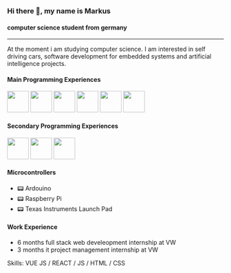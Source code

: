### Hi there 👋, my name is Markus
####  computer science student from germany

---

At the moment i am studying computer science. I am interested in self driving cars, software development for embedded systems and artificial intelligence projects.

#### Main Programming Experiences
<img src="https://cdn.icon-icons.com/icons2/2415/PNG/512/c_original_logo_icon_146611.png" width="50" height="50"/>
<img src="https://cdn-icons-png.flaticon.com/512/226/226777.png" width="50" height="50"/>
<img src="https://upload.wikimedia.org/wikipedia/commons/thumb/0/06/Kotlin_Icon.svg/1200px-Kotlin_Icon.svg.png" width="50" height="50"/>
<img src="https://cdn-icons-png.flaticon.com/512/919/919832.png" width="50" height="50"/>
<img src="https://cdn-icons-png.flaticon.com/512/732/732212.png" width="50" height="50"/>
<img src="https://cdn-icons-png.flaticon.com/512/29/29594.png" width="50" height="50"/>

#### Secondary Programming Experiences
<img src="https://cdn-icons-png.flaticon.com/512/5968/5968350.png" width="50" height="50"/>
<img src="https://cdn.icon-icons.com/icons2/2415/PNG/512/javascript_original_logo_icon_146455.png" width="50" height="50"/>
<img src="https://user-images.githubusercontent.com/42747200/46140125-da084900-c26d-11e8-8ea7-c45ae6306309.png" width="50" height="50"/>

#### Microcontrollers
- 📟 Ardouino
- 📟 Raspberry Pi
- 📟 Texas Instruments Launch Pad


#### Work Experience
- 6 months full stack web develeopment internship at VW
- 3 months it project management internship at VW

Skills: VUE JS / REACT / JS / HTML / CSS
 





<!---
Atomic456/Atomic456 is a ✨ special ✨ repository because its `README.md` (this file) appears on your GitHub profile.
You can click the Preview link to take a look at your changes.
--->
